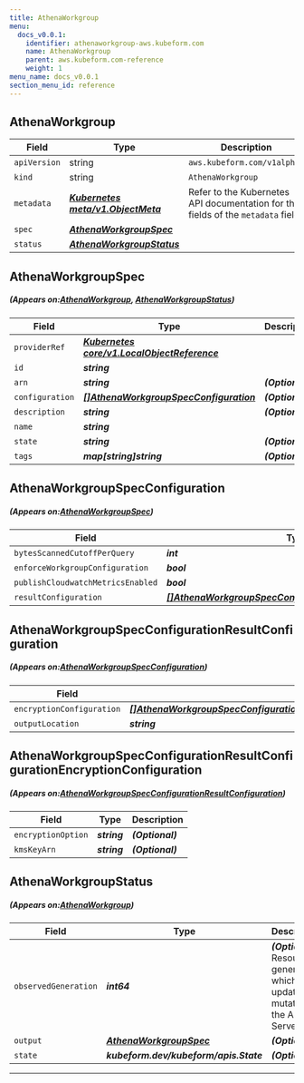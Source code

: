 ```yaml
---
title: AthenaWorkgroup
menu:
  docs_v0.0.1:
    identifier: athenaworkgroup-aws.kubeform.com
    name: AthenaWorkgroup
    parent: aws.kubeform.com-reference
    weight: 1
menu_name: docs_v0.0.1
section_menu_id: reference
---
```


## AthenaWorkgroup
| Field | Type | Description |
| ------ | ----- | ----------- |
| `apiVersion` | string | `aws.kubeform.com/v1alpha1` |
|    `kind` | string | `AthenaWorkgroup` |
| `metadata` | ***[Kubernetes meta/v1.ObjectMeta](https://kubernetes.io/docs/reference/generated/kubernetes-api/v1.13/#objectmeta-v1-meta)***|Refer to the Kubernetes API documentation for the fields of the `metadata` field.|
| `spec` | ***[AthenaWorkgroupSpec](#AthenaWorkgroupSpec)***||
| `status` | ***[AthenaWorkgroupStatus](#AthenaWorkgroupStatus)***||
## AthenaWorkgroupSpec
##### (Appears on:[AthenaWorkgroup](#AthenaWorkgroup), [AthenaWorkgroupStatus](#AthenaWorkgroupStatus))
| Field | Type | Description |
| ------ | ----- | ----------- |
| `providerRef` | ***[Kubernetes core/v1.LocalObjectReference](https://kubernetes.io/docs/reference/generated/kubernetes-api/v1.13/#localobjectreference-v1-core)***||
| `id` | ***string***||
| `arn` | ***string***| ***(Optional)*** |
| `configuration` | ***[[]AthenaWorkgroupSpecConfiguration](#AthenaWorkgroupSpecConfiguration)***| ***(Optional)*** |
| `description` | ***string***| ***(Optional)*** |
| `name` | ***string***||
| `state` | ***string***| ***(Optional)*** |
| `tags` | ***map[string]string***| ***(Optional)*** |
## AthenaWorkgroupSpecConfiguration
##### (Appears on:[AthenaWorkgroupSpec](#AthenaWorkgroupSpec))
| Field | Type | Description |
| ------ | ----- | ----------- |
| `bytesScannedCutoffPerQuery` | ***int***| ***(Optional)*** |
| `enforceWorkgroupConfiguration` | ***bool***| ***(Optional)*** |
| `publishCloudwatchMetricsEnabled` | ***bool***| ***(Optional)*** |
| `resultConfiguration` | ***[[]AthenaWorkgroupSpecConfigurationResultConfiguration](#AthenaWorkgroupSpecConfigurationResultConfiguration)***| ***(Optional)*** |
## AthenaWorkgroupSpecConfigurationResultConfiguration
##### (Appears on:[AthenaWorkgroupSpecConfiguration](#AthenaWorkgroupSpecConfiguration))
| Field | Type | Description |
| ------ | ----- | ----------- |
| `encryptionConfiguration` | ***[[]AthenaWorkgroupSpecConfigurationResultConfigurationEncryptionConfiguration](#AthenaWorkgroupSpecConfigurationResultConfigurationEncryptionConfiguration)***| ***(Optional)*** |
| `outputLocation` | ***string***| ***(Optional)*** |
## AthenaWorkgroupSpecConfigurationResultConfigurationEncryptionConfiguration
##### (Appears on:[AthenaWorkgroupSpecConfigurationResultConfiguration](#AthenaWorkgroupSpecConfigurationResultConfiguration))
| Field | Type | Description |
| ------ | ----- | ----------- |
| `encryptionOption` | ***string***| ***(Optional)*** |
| `kmsKeyArn` | ***string***| ***(Optional)*** |
## AthenaWorkgroupStatus
##### (Appears on:[AthenaWorkgroup](#AthenaWorkgroup))
| Field | Type | Description |
| ------ | ----- | ----------- |
| `observedGeneration` | ***int64***| ***(Optional)*** Resource generation, which is updated on mutation by the API Server.|
| `output` | ***[AthenaWorkgroupSpec](#AthenaWorkgroupSpec)***| ***(Optional)*** |
| `state` | ***kubeform.dev/kubeform/apis.State***| ***(Optional)*** |
---
